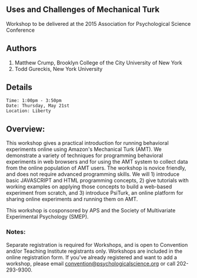 ## Uses and Challenges of Mechanical Turk

Workshop to be delivered at the 2015 Association for Psychological Science Conference

## Authors

1. Matthew Crump, Brooklyn College of the City University of New York
2. Todd Gureckis, New York University

## Details

	Time: 1:00pm - 3:50pm
	Date: Thursday, May 21st
	Location: Liberty

## Overview:

This workshop gives a practical introduction for running behavioral experiments online using Amazon's Mechanical Turk (AMT). We demonstrate a variety of techniques for programming behavioral experiments in web browsers and for using the AMT system to collect data from the online population of AMT users. The workshop is novice friendly, and does not require advanced programming skills. We will 1) introduce basic JAVASCRIPT and HTML programming concepts, 2) give tutorials with working examples on applying those concepts to build a web-based experiment from scratch, and 3) introduce PsiTurk, an online platform for sharing online experiments and running them on AMT.

This workshop is cosponsored by APS and the Society of Multivariate Experimental Psychology (SMEP).

### Notes:
Separate registration is required for Workshops, and is open to Convention and/or Teaching Institute registrants only. Workshops are included in the online registration form. If you've already registered and want to add a workshop, please email convention@psychologicalscience.org or call 202-293-9300. 

